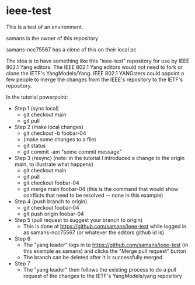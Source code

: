 # ieee-test

This is a test of an environment.

samans is the owner of this repository

samans-ncc75567 has a clone of this on their local pc

The idea is to have something like this "ieee-test" repository for use by IEEE 802.1 Yang editors.
The IEEE 802.1 Yang editors would not need to fork or clone the IETF's YangModels/Yang.
IEEE 802.1 YANGsters could appoint a few people to merge the changes from the IEEE's repository to the IETF's repository.

In the tutorial powerpoint:
- Step 1 (sync local)
    - git checkout main
    - git pull
- Step 2 (make local changes)
    - git checkout -b foobar-04
    - (make some changes to a file)
    - git status
    - git commit -am "some commit message"
- Step 3 (resync) (note:  in the tutorial I introduced a change to the origin main, to illustrate what happens)
    - git checkout main
    - git pull
    - git checkout foobar-04
    - git merge main foobar-04 (this is the command that would show conflicts that need to be resolved -- none in this example)
 - Step 4 (push branch to origin)
    - git checkout foobar-04
    - git push origin foobar-04
 - Step 5 (pull request to suggest your branch to origin)
    - This is done at https://github.com/samans/ieee-test while logged in as samans-ncc75567 (or whatever the editors github id is)
 - Step 6
    - The "yang leader" logs in to https://github.com/samans/ieee-test (in this example as samans) and clicks the "Merge pull request" button
    - The branch can be deleted after it is successfully merged
 - Step 7
    - The "yang leader" then follows the existing process to do a pull request of the changes to the IETF's YangModels/yang repository
